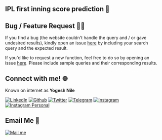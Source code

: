 ## IPL first inning score prediction :notebook:


## Bug / Feature Request :man_technologist:
If you find a bug (the website couldn't handle the query and / or gave undesired results), kindly open an issue [here](https://github.com/yogeshnile/IPL-First-Inning-Score-Predict/issues/new) by including your search query and the expected result.

If you'd like to request a new function, feel free to do so by opening an issue [here](https://github.com/yogeshnile/IPL-First-Inning-Score-Predict/issues/new). Please include sample queries and their corresponding results.


## Connect with me! 🌐
Known on internet as **Yogesh Nile**

[<img target="_blank" src="https://img.icons8.com/bubbles/100/000000/linkedin.png" title="LinkedIn">](https://bit.ly/2Ky3ho6)  [<img target="_blank" src="https://img.icons8.com/bubbles/100/000000/github.png" title="Github">](https://bit.ly/2yoggit) [<img target="_blank" src="https://img.icons8.com/bubbles/100/000000/twitter.png" title="Twitter">](https://bit.ly/3dbLJLC) [<img target="_blank" src="https://img.icons8.com/bubbles/100/000000/telegram-app.png" title="Telegram"/>](https://t.me/yogeshnile) [<img target="_blank" src="https://img.icons8.com/bubbles/100/000000/instagram-new.png" title="Instagram">](https://bit.ly/3b9Qeo4)  [<img target="_blank" src="https://img.icons8.com/bubbles/100/000000/instagram.png" title="Instagram Personal">](https://bit.ly/32SXHV0)

## Email Me :e-mail:

[<img target="_blank" src="https://img.icons8.com/bubbles/100/000000/secured-letter.png" title="Mail me">](mailto:yogeshnile.work4u@gmail.com)
